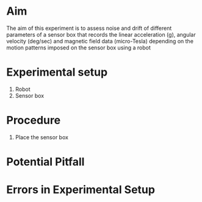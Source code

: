 # Aim
The aim of this experiment is to assess noise and drift of different parameters of a sensor box that records the linear acceleration (g), angular velocity (deg/sec) and magnetic field data (micro-Tesla) depending on the motion patterns imposed on the sensor box using a robot
# Experimental setup
1.	Robot
2.	Sensor box
# Procedure
1.	Place the sensor box 
# Potential Pitfall
# Errors in Experimental Setup

